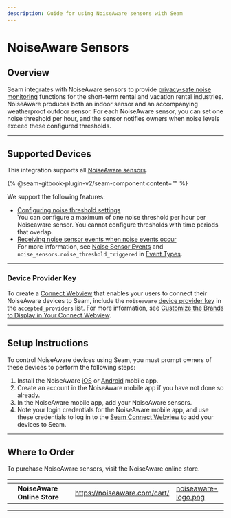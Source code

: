 ```yaml
---
description: Guide for using NoiseAware sensors with Seam
---
```


# NoiseAware Sensors

## Overview

Seam integrates with NoiseAware sensors to provide [privacy-safe noise monitoring](https://noiseaware.com/privacy-safe-noise-monitoring/) functions for the short-term rental and vacation rental industries. NoiseAware produces both an indoor sensor and an accompanying weatherproof outdoor sensor. For each NoiseAware sensor, you can set one noise threshold per hour, and the sensor notifies owners when noise levels exceed these configured thresholds.

***

## Supported Devices

This integration supports all [NoiseAware sensors](https://noiseaware.com/features/).

{% @seam-gitbook-plugin-v2/seam-component content="<seam-supported-device-table
  endpoint="https://connect.getseam.com"
  client-session-token="seam_cst126DAjfor_2kxn8QAAEUkj3Zu4Nr1Aoauy"
  manufacturers='["NoiseAware"]'
/>" %}

We support the following features:

* [Configuring noise threshold settings](../products/noise-sensors/configure-noise-threshold-settings.md)\
  You can configure a maximum of one noise threshold per hour per Noiseaware sensor. You cannot configure thresholds with time periods that overlap.
* [Receiving noise sensor events when noise events occur](../api-clients/events/)\
  For more information, see [Noise Sensor Events](../api-clients/events/#noise-sensor-events) and `noise_sensors.noise_threshold_triggered` in [Event Types](../api-clients/events/#event-types).

***

### Device Provider Key

To create a [Connect Webview](../core-concepts/connect-webviews/) that enables your users to connect their NoiseAware devices to Seam, include the `noiseaware` [device provider key](../api-clients/connect_webviews/#device-provider-keys) in the `accepted_providers` list. For more information, see [Customize the Brands to Display in Your Connect Webview](../core-concepts/connect-webviews/customizing-connect-webviews.md#customize-the-brands-to-display-in-your-connect-webviews).

***

## Setup Instructions

To control NoiseAware devices using Seam, you must prompt owners of these devices to perform the following steps:

1. Install the NoiseAware [iOS](https://apps.apple.com/us/app/noiseaware/id1436213179) or [Android](https://play.google.com/store/apps/details?id=io.noiseaware.mobile\&hl=en\_US\&gl=US) mobile app.
2. Create an account in the NoiseAware mobile app if you have not done so already.
3. In the NoiseAware mobile app, add your NoiseAware sensors.
4. Note your login credentials for the NoiseAware mobile app, and use these credentials to log in to the [Seam Connect Webview](../core-concepts/connect-webviews/) to add your devices to Seam.

***

## Where to Order

To purchase NoiseAware sensors, visit the NoiseAware online store.

<table data-view="cards"><thead><tr><th></th><th></th><th></th><th data-hidden data-card-target data-type="content-ref"></th><th data-hidden data-card-cover data-type="files"></th></tr></thead><tbody><tr><td></td><td><strong>NoiseAware Online Store</strong></td><td></td><td><a href="https://noiseaware.com/cart/">https://noiseaware.com/cart/</a></td><td><a href="../.gitbook/assets/noiseaware-logo.png">noiseaware-logo.png</a></td></tr></tbody></table>

***

